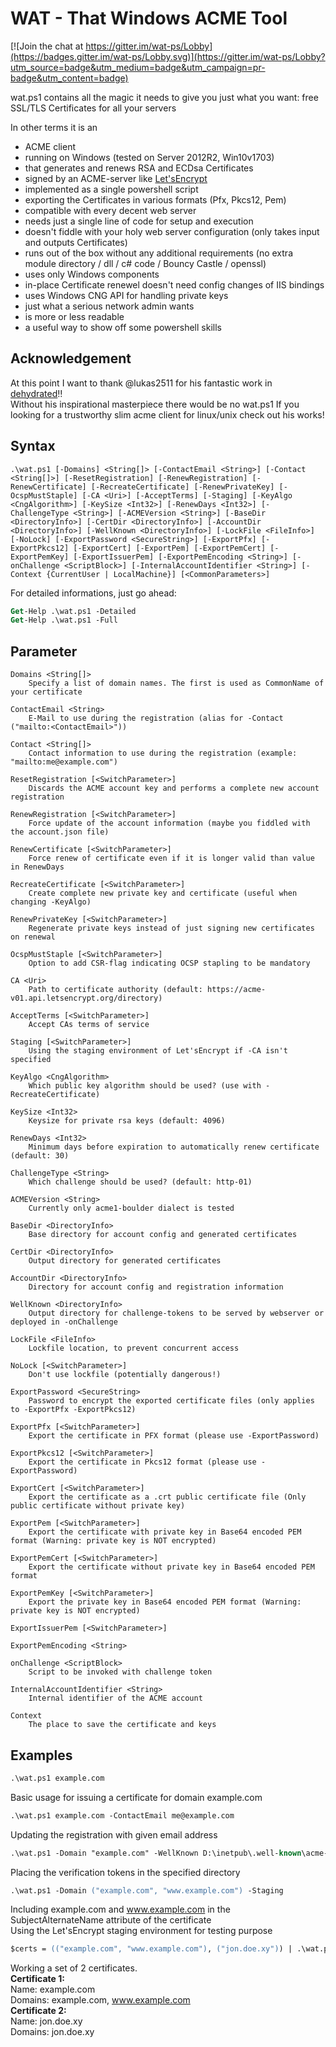 # WAT - That Windows ACME Tool

[![Join the chat at https://gitter.im/wat-ps/Lobby](https://badges.gitter.im/wat-ps/Lobby.svg)](https://gitter.im/wat-ps/Lobby?utm_source=badge&utm_medium=badge&utm_campaign=pr-badge&utm_content=badge)

wat.ps1 contains all the magic it needs to give you just what you want: free SSL/TLS Certificates for all your servers

In other terms it is an
* ACME client
* running on Windows (tested on Server 2012R2, Win10v1703)
* that generates and renews RSA and ECDsa Certificates
* signed by an ACME-server like [Let'sEncrypt](https://letsencrypt.org/)
* implemented as a single powershell script
* exporting the Certificates in various formats (Pfx, Pkcs12, Pem)
* compatible with every decent web server
* needs just a single line of code for setup and execution
* doesn't fiddle with your holy web server configuration (only takes input and outputs Certificates)
* runs out of the box without any additional requirements (no extra module directory / dll / c# code / Bouncy Castle / openssl)
* uses only Windows components
* in-place Certificate renewel doesn't need config changes of IIS bindings
* uses Windows CNG API for handling private keys
* just what a serious network admin wants
* is more or less readable
* a useful way to show off some powershell skills

## Acknowledgement
At this point I want to thank @lukas2511 for his fantastic work in [dehydrated](https://github.com/lukas2511/dehydrated):bangbang:\
Without his inspirational masterpiece there would be no wat.ps1
If you looking for a trustworthy slim acme client for linux/unix check out his works!

## Syntax
```
.\wat.ps1 [-Domains] <String[]> [-ContactEmail <String>] [-Contact <String[]>] [-ResetRegistration] [-RenewRegistration] [-RenewCertificate] [-RecreateCertificate] [-RenewPrivateKey] [-OcspMustStaple] [-CA <Uri>] [-AcceptTerms] [-Staging] [-KeyAlgo <CngAlgorithm>] [-KeySize <Int32>] [-RenewDays <Int32>] [-ChallengeType <String>] [-ACMEVersion <String>] [-BaseDir <DirectoryInfo>] [-CertDir <DirectoryInfo>] [-AccountDir <DirectoryInfo>] [-WellKnown <DirectoryInfo>] [-LockFile <FileInfo>] [-NoLock] [-ExportPassword <SecureString>] [-ExportPfx] [-ExportPkcs12] [-ExportCert] [-ExportPem] [-ExportPemCert] [-ExportPemKey] [-ExportIssuerPem] [-ExportPemEncoding <String>] [-onChallenge <ScriptBlock>] [-InternalAccountIdentifier <String>] [-Context {CurrentUser | LocalMachine}] [<CommonParameters>]
```

For detailed informations, just go ahead:
```ps
Get-Help .\wat.ps1 -Detailed
Get-Help .\wat.ps1 -Full
```

## Parameter
```
Domains <String[]>
	Specify a list of domain names. The first is used as CommonName of your certificate

ContactEmail <String>
	E-Mail to use during the registration (alias for -Contact ("mailto:<ContactEmail>"))

Contact <String[]>
	Contact information to use during the registration (example: "mailto:me@example.com")

ResetRegistration [<SwitchParameter>]
	Discards the ACME account key and performs a complete new account registration

RenewRegistration [<SwitchParameter>]
	Force update of the account information (maybe you fiddled with the account.json file)

RenewCertificate [<SwitchParameter>]
	Force renew of certificate even if it is longer valid than value in RenewDays

RecreateCertificate [<SwitchParameter>]
	Create complete new private key and certificate (useful when changing -KeyAlgo)

RenewPrivateKey [<SwitchParameter>]
	Regenerate private keys instead of just signing new certificates on renewal

OcspMustStaple [<SwitchParameter>]
	Option to add CSR-flag indicating OCSP stapling to be mandatory

CA <Uri>
	Path to certificate authority (default: https://acme-v01.api.letsencrypt.org/directory)

AcceptTerms [<SwitchParameter>]
	Accept CAs terms of service

Staging [<SwitchParameter>]
	Using the staging environment of Let'sEncrypt if -CA isn't specified

KeyAlgo <CngAlgorithm>
	Which public key algorithm should be used? (use with -RecreateCertificate)

KeySize <Int32>
	Keysize for private rsa keys (default: 4096)

RenewDays <Int32>
	Minimum days before expiration to automatically renew certificate (default: 30)

ChallengeType <String>
	Which challenge should be used? (default: http-01)

ACMEVersion <String>
	Currently only acme1-boulder dialect is tested

BaseDir <DirectoryInfo>
	Base directory for account config and generated certificates

CertDir <DirectoryInfo>
	Output directory for generated certificates

AccountDir <DirectoryInfo>
	Directory for account config and registration information

WellKnown <DirectoryInfo>
	Output directory for challenge-tokens to be served by webserver or deployed in -onChallenge

LockFile <FileInfo>
	Lockfile location, to prevent concurrent access

NoLock [<SwitchParameter>]
	Don't use lockfile (potentially dangerous!)

ExportPassword <SecureString>
	Password to encrypt the exported certificate files (only applies to -ExportPfx -ExportPkcs12)

ExportPfx [<SwitchParameter>]
	Export the certificate in PFX format (please use -ExportPassword)

ExportPkcs12 [<SwitchParameter>]
	Export the certificate in Pkcs12 format (please use -ExportPassword)

ExportCert [<SwitchParameter>]
	Export the certificate as a .crt public certificate file (Only public certificate without private key)

ExportPem [<SwitchParameter>]
	Export the certificate with private key in Base64 encoded PEM format (Warning: private key is NOT encrypted)

ExportPemCert [<SwitchParameter>]
	Export the certificate without private key in Base64 encoded PEM format

ExportPemKey [<SwitchParameter>]
	Export the private key in Base64 encoded PEM format (Warning: private key is NOT encrypted)

ExportIssuerPem [<SwitchParameter>]

ExportPemEncoding <String>

onChallenge <ScriptBlock>
	Script to be invoked with challenge token

InternalAccountIdentifier <String>
	Internal identifier of the ACME account

Context
	The place to save the certificate and keys
```

## Examples
```ps
.\wat.ps1 example.com
```
Basic usage for issuing a certificate for domain example.com

```ps
.\wat.ps1 example.com -ContactEmail me@example.com
```
Updating the registration with given email address

```ps
.\wat.ps1 -Domain "example.com" -WellKnown D:\inetpub\.well-known\acme-challenge
```
Placing the verification tokens in the specified directory

```ps
.\wat.ps1 -Domain ("example.com", "www.example.com") -Staging
```
Including example.com and www.example.com in the SubjectAlternateName attribute of the certificate\
Using the Let'sEncrypt staging environment for testing purpose

```ps
$certs = (("example.com", "www.example.com"), ("jon.doe.xy")) | .\wat.ps1
```
Working a set of 2 certificates.\
__Certificate 1:__\
Name: example.com\
Domains: example.com, www.example.com \
__Certificate 2:__\
Name: jon.doe.xy\
Domains: jon.doe.xy
